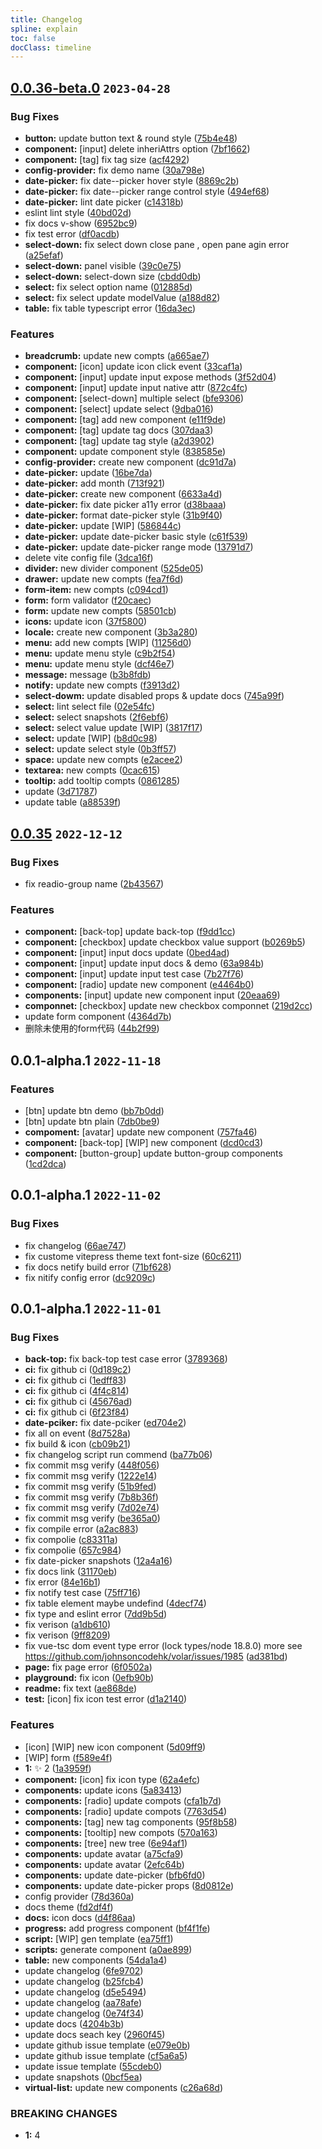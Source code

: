 ```yaml
---
title: Changelog
spline: explain
toc: false
docClass: timeline
---
```


## [0.0.36-beta.0](https://github.com/jiangxd2016/eurus-ui/compare/v0.0.35...v0.0.36-beta.0) `2023-04-28`


### Bug Fixes

* **button:** update button text & round style ([75b4e48](https://github.com/jiangxd2016/eurus-ui/commit/75b4e489839c25b0aae56855ffa98bcf4a0e2437))
* **component:** [input] delete inheriAttrs option ([7bf1662](https://github.com/jiangxd2016/eurus-ui/commit/7bf16625384f4ca97d073a3bfee7e86b8138b533))
* **component:** [tag] fix tag size ([acf4292](https://github.com/jiangxd2016/eurus-ui/commit/acf4292898340b7c8eeedc47820ece62938c6b7b))
* **config-provider:** fix demo name ([30a798e](https://github.com/jiangxd2016/eurus-ui/commit/30a798e9038b4e0ca0f962c012b3475a255495dc))
* **date-picker:** fix date--picker hover style ([8869c2b](https://github.com/jiangxd2016/eurus-ui/commit/8869c2b9fae60079a7aaa2e66b1765feea9243d2))
* **date-picker:** fix date--picker range control style ([494ef68](https://github.com/jiangxd2016/eurus-ui/commit/494ef688f7568011fc969aa0ceaf4b092438d614))
* **date-picker:** lint date picker ([c14318b](https://github.com/jiangxd2016/eurus-ui/commit/c14318b742f09a57c5563c0500785e4fdc87efc2))
* eslint lint style ([40bd02d](https://github.com/jiangxd2016/eurus-ui/commit/40bd02dac509ce788b3675619bbbe31c91427040))
* fix docs v-show ([6952bc9](https://github.com/jiangxd2016/eurus-ui/commit/6952bc9e952d5c0530836c6ce7f072dbcfa88ac8))
* fix test error ([df0acdb](https://github.com/jiangxd2016/eurus-ui/commit/df0acdb31c8963a5a450e483bef435c0ad88528d))
* **select-down:** fix select down close pane , open pane agin error ([a25efaf](https://github.com/jiangxd2016/eurus-ui/commit/a25efaf2fe21bc09cdc1a1cd8d3514a26e37152f))
* **select-down:** panel visible ([39c0e75](https://github.com/jiangxd2016/eurus-ui/commit/39c0e75d286594eb7deaaecb107abd593c976d74))
* **select-down:** select-down size ([cbdd0db](https://github.com/jiangxd2016/eurus-ui/commit/cbdd0db7dd052ea8cbf00ad9812c30a36c47e2dd))
* **select:** fix select option name ([012885d](https://github.com/jiangxd2016/eurus-ui/commit/012885dc8da6493e9385cfdcbcfbd85b81f06d33))
* **select:** fix select update modelValue ([a188d82](https://github.com/jiangxd2016/eurus-ui/commit/a188d820ddc37db05ae7bcf6446e07a58b8cec61))
* **table:** fix table typescript error ([16da3ec](https://github.com/jiangxd2016/eurus-ui/commit/16da3ec3eefcad71c59da288aeedbe90cd1b1475))


### Features

* **breadcrumb:** update new compts ([a665ae7](https://github.com/jiangxd2016/eurus-ui/commit/a665ae742e65b50210f637e3e487ee9434c07cb7))
* **component:** [icon] update icon click event ([33caf1a](https://github.com/jiangxd2016/eurus-ui/commit/33caf1a90aabf3aa900e2d8885e7782634da20f6))
* **component:** [input] update input expose methods ([3f52d04](https://github.com/jiangxd2016/eurus-ui/commit/3f52d044c369de6f65dfb677389e3c75d188b079))
* **component:** [input] update input native attr ([872c4fc](https://github.com/jiangxd2016/eurus-ui/commit/872c4fc746d1e54c6165874369179b88e26c9230))
* **component:** [select-down] multiple select ([bfe9306](https://github.com/jiangxd2016/eurus-ui/commit/bfe9306ca99083523fe94f7ecee506893d08f2c9))
* **component:** [select] update select ([9dba016](https://github.com/jiangxd2016/eurus-ui/commit/9dba016ec79db8575644dc1933adcd5d50f69829))
* **component:** [tag] add new component ([e11f9de](https://github.com/jiangxd2016/eurus-ui/commit/e11f9de2557a31552fa801d2219664037c7c0062))
* **component:** [tag] update tag docs ([307daa3](https://github.com/jiangxd2016/eurus-ui/commit/307daa345242a90776e61066d21d5e675d57c562))
* **component:** [tag] update tag style ([a2d3902](https://github.com/jiangxd2016/eurus-ui/commit/a2d390217248e43b126d2eea6a5b65b82ea68ff8))
* **component:** update component style ([838585e](https://github.com/jiangxd2016/eurus-ui/commit/838585eed3dffedbe292e415d1fc52bf9daf8cb2))
* **config-provider:** create new component ([dc91d7a](https://github.com/jiangxd2016/eurus-ui/commit/dc91d7a21a5276a17de46336e9d3c80a8facf6e9))
* **date-picker:**  update ([16be7da](https://github.com/jiangxd2016/eurus-ui/commit/16be7da8e7717200a1f0549d007059aeac0522fb))
* **date-picker:** add month ([713f921](https://github.com/jiangxd2016/eurus-ui/commit/713f9216ac1e0167857cd832aaf8d8010bd7a55a))
* **date-picker:** create new component ([6633a4d](https://github.com/jiangxd2016/eurus-ui/commit/6633a4d95ad4cf49ca85b180b56afa114ce07ca6))
* **date-picker:** fix date picker a11y error ([d38baaa](https://github.com/jiangxd2016/eurus-ui/commit/d38baaaf4c08fc8aca092a2f903b26356db45775))
* **date-picker:** format date-picker style ([31b9f40](https://github.com/jiangxd2016/eurus-ui/commit/31b9f407c802635aee0a9a5a17c2a532b3e45def))
* **date-picker:** update [WIP] ([586844c](https://github.com/jiangxd2016/eurus-ui/commit/586844cbc9fe8cf0218445d43f1a2f353f1a6aa4))
* **date-picker:** update date-picker basic style ([c61f539](https://github.com/jiangxd2016/eurus-ui/commit/c61f539fd9b06c454542bb853e2ade1e26a40ce3))
* **date-picker:** update date-picker range mode ([13791d7](https://github.com/jiangxd2016/eurus-ui/commit/13791d766f688e561ebf072032d531001a4f7bae))
* delete vite config file ([3dca16f](https://github.com/jiangxd2016/eurus-ui/commit/3dca16f0796cda4c87c545dec302a703e732646b))
* **divider:** new divider component ([525de05](https://github.com/jiangxd2016/eurus-ui/commit/525de057543ca4e353c421a9e3d67c220327a9ca))
* **drawer:** update new compts ([fea7f6d](https://github.com/jiangxd2016/eurus-ui/commit/fea7f6d17b53f14429531e03fe3f82633238bdd0))
* **form-item:** new compts ([c094cd1](https://github.com/jiangxd2016/eurus-ui/commit/c094cd16af2dd8bc098aa815c7395f16752c3484))
* **form:** form validator ([f20caec](https://github.com/jiangxd2016/eurus-ui/commit/f20caec9f991c18596a19a25ac490b0d66b39613))
* **form:** update new compts ([58501cb](https://github.com/jiangxd2016/eurus-ui/commit/58501cb3c5894e24233178dcfe727e3edcac7274))
* **icons:** update icon ([37f5800](https://github.com/jiangxd2016/eurus-ui/commit/37f5800a0d8a420431d9149f2078a044a37f49f5))
* **locale:** create new component ([3b3a280](https://github.com/jiangxd2016/eurus-ui/commit/3b3a2808dc91f08d78b117e6668bee108fd44a30))
* **menu:** add new compts [WIP] ([11256d0](https://github.com/jiangxd2016/eurus-ui/commit/11256d0c493a9b2d607910c1680c9477369e716e))
* **menu:** update menu style ([c9b2f54](https://github.com/jiangxd2016/eurus-ui/commit/c9b2f5455784f4e25b878325be788836ac209e45))
* **menu:** update menu style ([dcf46e7](https://github.com/jiangxd2016/eurus-ui/commit/dcf46e7f9ca0ac614cab780b1730cfdfe0aaf428))
* **message:** message ([b3b8fdb](https://github.com/jiangxd2016/eurus-ui/commit/b3b8fdb26666579d4e818d7c871f437e31185f19))
* **notify:** update new compts ([f3913d2](https://github.com/jiangxd2016/eurus-ui/commit/f3913d276a9895589713b04f30a86206a3f1134c))
* **select-dowm:** update disabled props & update docs ([745a99f](https://github.com/jiangxd2016/eurus-ui/commit/745a99f7fd3592f60bb88432c9ca0aaf7c33ffb4))
* **select:** lint select file ([02e54fc](https://github.com/jiangxd2016/eurus-ui/commit/02e54fcc4e26dc2aa2b7ec84c80e7b1f60048929))
* **select:** select snapshots ([2f6ebf6](https://github.com/jiangxd2016/eurus-ui/commit/2f6ebf66d6f48a139bba20dfdd9b5ece6d4f2e83))
* **select:** select value update [WIP] ([3817f17](https://github.com/jiangxd2016/eurus-ui/commit/3817f175bf624daafdce44f1d198e724071509ab))
* **select:** update [WIP] ([b8d0c98](https://github.com/jiangxd2016/eurus-ui/commit/b8d0c98cbe0bd682b2410c108fcbab804f1840b4))
* **select:** update select style ([0b3ff57](https://github.com/jiangxd2016/eurus-ui/commit/0b3ff574a76c014f262b87c7e9722ce3f8abf6f5))
* **space:** update new compts ([e2acee2](https://github.com/jiangxd2016/eurus-ui/commit/e2acee28f2989557185265ed7e257a1dd01534fc))
* **textarea:** new compts ([0cac615](https://github.com/jiangxd2016/eurus-ui/commit/0cac61531814ab562a178eac9047d7d2f81b21d9))
* **tooltip:** add tooltip compts ([0861285](https://github.com/jiangxd2016/eurus-ui/commit/08612852248fc48c080d2cb26e03741d092c6cb0))
* update ([3d71787](https://github.com/jiangxd2016/eurus-ui/commit/3d71787877c18f7b49e2126ce5882bd87bd49cc4))
* update table ([a88539f](https://github.com/jiangxd2016/eurus-ui/commit/a88539fb614819a2d4323d229996aea114211647))







## [0.0.35](https://github.com/jiangxd2016/eurus-ui/compare/f9dd1cc2a0604dd2365ef5e3c816bad54cc7a55e...v0.0.35) `2022-12-12`


### Bug Fixes

* fix readio-group name ([2b43567](https://github.com/jiangxd2016/eurus-ui/commit/2b435670c4cf75359bc83fe47bc9cc6f006ad6b6))


### Features

* **component:** [back-top] update back-top ([f9dd1cc](https://github.com/jiangxd2016/eurus-ui/commit/f9dd1cc2a0604dd2365ef5e3c816bad54cc7a55e))
* **component:** [checkbox] update checkbox value support ([b0269b5](https://github.com/jiangxd2016/eurus-ui/commit/b0269b58f9dc93bbb7feea340cccaf0c9db4bbbf))
* **component:** [input] input docs update ([0bed4ad](https://github.com/jiangxd2016/eurus-ui/commit/0bed4adc57e187c98d9725349f75468f93558559))
* **component:** [input] update input docs & demo ([63a984b](https://github.com/jiangxd2016/eurus-ui/commit/63a984b4180f9978a9259bd568642e9d0791f54f))
* **component:** [input] update input test case ([7b27f76](https://github.com/jiangxd2016/eurus-ui/commit/7b27f76fd6bf99bc00fdd845225456e404303efb))
* **component:** [radio] update new component ([e4464b0](https://github.com/jiangxd2016/eurus-ui/commit/e4464b0ffc3b1b6e75c75ea447e4f1ae6207041b))
* **components:** [input] update new component input ([20eaa69](https://github.com/jiangxd2016/eurus-ui/commit/20eaa698bbed152eca77590577c44a27e248a5f4))
* **componnet:** [checkbox] update new checkbox componnet ([219d2cc](https://github.com/jiangxd2016/eurus-ui/commit/219d2cc35737149b56a41cb89479051b353a6d81))
* update form component ([4364d7b](https://github.com/jiangxd2016/eurus-ui/commit/4364d7b33fd9c2d9c49e5d19a60474815924d0cb))
* 删除未使用的form代码 ([44b2f99](https://github.com/jiangxd2016/eurus-ui/commit/44b2f991ac5b78b530e66ff2146d972939f2b38b))




## 0.0.1-alpha.1 `2022-11-18`


### Features

* [btn] update btn demo ([bb7b0dd](https://github.com/jiangxd2016/eurus-ui/commit/bb7b0dd3ef9078aaa5f99fe370862461c4f7c287))
* [btn] update btn plain ([7db0be9](https://github.com/jiangxd2016/eurus-ui/commit/7db0be92ec3da3a8f8eeea23ade7610f59b484cd))
* **compoment:** [avatar] update new component ([757fa46](https://github.com/jiangxd2016/eurus-ui/commit/757fa469d86589f9e7d894b86193ee9a6f3b4dac))
* **component:** [back-top] [WIP] new component ([dcd0cd3](https://github.com/jiangxd2016/eurus-ui/commit/dcd0cd323494fc4c4b9bcf8dae9862597e4282a9))
* **component:** [button-group] update button-group components ([1cd2dca](https://github.com/jiangxd2016/eurus-ui/commit/1cd2dca4fc3b5525bada5b64d2173278e7c7bd33))




## 0.0.1-alpha.1 `2022-11-02`


### Bug Fixes

* fix changelog ([66ae747](https://github.com/jiangxd2016/eurus-ui/commit/66ae747c64f9d1599ef849ad169385cd94025971))
* fix custome vitepress theme text font-size ([60c6211](https://github.com/jiangxd2016/eurus-ui/commit/60c62116ebb4a359daa2a2af047e403a03abce11))
* fix docs netify build error ([71bf628](https://github.com/jiangxd2016/eurus-ui/commit/71bf6288f953c07dd1f19f7cd936960519b909d7))
* fix nitify config error ([dc9209c](https://github.com/jiangxd2016/eurus-ui/commit/dc9209c657e5735c21b64fbee53840656d19ff0b))




## 0.0.1-alpha.1 `2022-11-01`


### Bug Fixes

* **back-top:** fix back-top test case error ([3789368](https://github.com/jiangxd2016/eurus-ui/commit/37893682e074a9e01bb2a86cf3d83c6a0a38b058))
* **ci:** fix github ci ([0d189c2](https://github.com/jiangxd2016/eurus-ui/commit/0d189c2b0a26e5de269fe35b36297e17bdfeafd2))
* **ci:** fix github ci ([1edff83](https://github.com/jiangxd2016/eurus-ui/commit/1edff832760a4b59bc01f6fc0ff7eedb5c316c6d))
* **ci:** fix github ci ([4f4c814](https://github.com/jiangxd2016/eurus-ui/commit/4f4c814b17aa009bb862a3e63c73de9d4c357245))
* **ci:** fix github ci ([45676ad](https://github.com/jiangxd2016/eurus-ui/commit/45676ad5499f1b1a7e2a63b57f83a0b40d39241f))
* **ci:** fix github ci ([6f23f84](https://github.com/jiangxd2016/eurus-ui/commit/6f23f84c9dc3b3e013034099ba33f75a4634f742))
* **date-pciker:** fix date-pciker ([ed704e2](https://github.com/jiangxd2016/eurus-ui/commit/ed704e2efd8c5d67290cb0d698f00e73b1106895))
* fix all on event ([8d7528a](https://github.com/jiangxd2016/eurus-ui/commit/8d7528a422b3f7018ecc4b03088b7b8f56528b9e))
* fix build & icon ([cb09b21](https://github.com/jiangxd2016/eurus-ui/commit/cb09b21a4ef76433f993037cd0eb120f2f0dfeba))
* fix changelog script run commend ([ba77b06](https://github.com/jiangxd2016/eurus-ui/commit/ba77b06a2664d06b1346533df49a856ea6a46787))
* fix commit msg verify ([448f056](https://github.com/jiangxd2016/eurus-ui/commit/448f05644af3be841fd61f649545e3985768ecc6))
* fix commit msg verify ([1222e14](https://github.com/jiangxd2016/eurus-ui/commit/1222e14db97b22f2ecec6fc8e6110cc2cea691f4))
* fix commit msg verify ([51b9fed](https://github.com/jiangxd2016/eurus-ui/commit/51b9fedc0fd855275a45c4283bf34d198d015428))
* fix commit msg verify ([7b8b36f](https://github.com/jiangxd2016/eurus-ui/commit/7b8b36f3a878060466defb865d0d4752a45e6dd4))
* fix commit msg verify ([7d02e74](https://github.com/jiangxd2016/eurus-ui/commit/7d02e74aa0ebf9a1030cc5c871e9bd678732746f))
* fix commit msg verify ([be365a0](https://github.com/jiangxd2016/eurus-ui/commit/be365a0b95723314457dab46cba1771867d57170))
* fix compile error ([a2ac883](https://github.com/jiangxd2016/eurus-ui/commit/a2ac8839f817645da2b7cbfb729e79be4b2cf406))
* fix compolie ([c83311a](https://github.com/jiangxd2016/eurus-ui/commit/c83311a59d7e407d8c754de96b6732570c04047c))
* fix compolie ([657c984](https://github.com/jiangxd2016/eurus-ui/commit/657c984fb06616a6df376cfc23a5562b61f72b6a))
* fix date-picker snapshots ([12a4a16](https://github.com/jiangxd2016/eurus-ui/commit/12a4a16f5d7146d7c93a97a71cbc615efbd963a6))
* fix docs link ([31170eb](https://github.com/jiangxd2016/eurus-ui/commit/31170eb8e207cc0c7d510bf847ed182bedf2ce6f))
* fix error ([84e16b1](https://github.com/jiangxd2016/eurus-ui/commit/84e16b1c381a0c850b49be3320ecfc865b2e7831))
* fix notify test case ([75ff716](https://github.com/jiangxd2016/eurus-ui/commit/75ff716b8c94f35fae43182edf0e49b53ca0ae5a))
* fix table element maybe undefind ([4decf74](https://github.com/jiangxd2016/eurus-ui/commit/4decf746db8cb6bd579b96ca2fe59c5934404887))
* fix type and eslint error ([7dd9b5d](https://github.com/jiangxd2016/eurus-ui/commit/7dd9b5d381bcb5876eea9a262248efcd94076514))
* fix verison ([a1db610](https://github.com/jiangxd2016/eurus-ui/commit/a1db6105931c4b691648d141fb65c5c3f2174d69))
* fix verison ([9ff8209](https://github.com/jiangxd2016/eurus-ui/commit/9ff8209d05fd3b37d56ee368ed37cdd9191a0820))
* fix vue-tsc dom event type error (lock types/node 18.8.0) more see https://github.com/johnsoncodehk/volar/issues/1985 ([ad381bd](https://github.com/jiangxd2016/eurus-ui/commit/ad381bdc3db3720f1bbbbf44bfb25e1b15d16aad))
* **page:** fix page error ([6f0502a](https://github.com/jiangxd2016/eurus-ui/commit/6f0502a2e1b52b32b2af9ced102293c4f7958423))
* **playground:** fix icon ([0efb90b](https://github.com/jiangxd2016/eurus-ui/commit/0efb90b5e349693e8cb983de8f98f7ec8f2df8b7))
* **readme:** fix text ([ae868de](https://github.com/jiangxd2016/eurus-ui/commit/ae868de092871620adf57cdcdcdfdb8bfb4b5d36))
* **test:** [icon] fix icon test error ([d1a2140](https://github.com/jiangxd2016/eurus-ui/commit/d1a2140fbb2e07858c549583c2b8087402a9d469))


### Features

* [icon] [WIP] new icon component ([5d09ff9](https://github.com/jiangxd2016/eurus-ui/commit/5d09ff9936305aed9f7c146cefa70d1dbd1d989f))
* [WIP] form ([f589e4f](https://github.com/jiangxd2016/eurus-ui/commit/f589e4f5801b136407bcd7a768d6d30bdc259cba))
* **1:** :sparkles: 2 ([1a3959f](https://github.com/jiangxd2016/eurus-ui/commit/1a3959f22417636dde8cf1723440d8d938eb91fd))
* **component:** [icon] fix icon type ([62a4efc](https://github.com/jiangxd2016/eurus-ui/commit/62a4efc1ac2213253ef34f3aa1cbbbf5bd0f98d2))
* **components:**  update icons ([5a83413](https://github.com/jiangxd2016/eurus-ui/commit/5a834130641c6dfb1a6d080e7985ac306e76e0c5))
* **components:** [radio] update compots ([cfa1b7d](https://github.com/jiangxd2016/eurus-ui/commit/cfa1b7d3a258f9931d3824a00e13667481c355a8))
* **components:** [radio] update compots ([7763d54](https://github.com/jiangxd2016/eurus-ui/commit/7763d54825faa59535226f2ffacee2741c20683a))
* **components:** [tag] new tag components ([95f8b58](https://github.com/jiangxd2016/eurus-ui/commit/95f8b58f2ac4c16c4459e562a52ea05d5bafc0ab))
* **components:** [tooltip] new compots ([570a163](https://github.com/jiangxd2016/eurus-ui/commit/570a1631d56df6811034fc39221be75f2db50f00))
* **components:** [tree] new tree ([6e94af1](https://github.com/jiangxd2016/eurus-ui/commit/6e94af1d45181ffe470a41843427032e18e50e70))
* **components:** update avatar ([a75cfa9](https://github.com/jiangxd2016/eurus-ui/commit/a75cfa9d3f9d18f5233056d2163f75921ea012f0))
* **components:** update avatar ([2efc64b](https://github.com/jiangxd2016/eurus-ui/commit/2efc64b251c616e8932d1315d97c0ee30bb6fd87))
* **components:** update date-picker ([bfb6fd0](https://github.com/jiangxd2016/eurus-ui/commit/bfb6fd094d4f31bd1680bb5fcd195dafb86c475a))
* **components:** update date-picker props ([8d0812e](https://github.com/jiangxd2016/eurus-ui/commit/8d0812ebbf126198e1ae3afce81adeda43f6b08c))
* config provider ([78d360a](https://github.com/jiangxd2016/eurus-ui/commit/78d360af8bd214cf03587032a05cadcb101b40f2))
* docs theme ([fd2df4f](https://github.com/jiangxd2016/eurus-ui/commit/fd2df4ffe16b325d49f13f0fc653e8c74a55816e))
* **docs:** icon docs ([d4f86aa](https://github.com/jiangxd2016/eurus-ui/commit/d4f86aa7965e947890d00e6c793ab00cdc10fbc6))
* **progress:** add progress component ([bf4f1fe](https://github.com/jiangxd2016/eurus-ui/commit/bf4f1fe4a6a4e5507d1c7e68e1a39417b8d4d681))
* **script:** [WIP] gen template ([ea75ff1](https://github.com/jiangxd2016/eurus-ui/commit/ea75ff16e3a0e93303133de4a6bb638b30c2042d))
* **scripts:** generate component ([a0ae899](https://github.com/jiangxd2016/eurus-ui/commit/a0ae8997ba51f017f4a95df8947235c80a7b8abe))
* **table:** new components ([54da1a4](https://github.com/jiangxd2016/eurus-ui/commit/54da1a4f75490f1b71bf51cb3e35d7f43aedb1d3))
* update changelog ([6fe9702](https://github.com/jiangxd2016/eurus-ui/commit/6fe970243beb60203c0b3cc303c5136253340df8))
* update changelog ([b25fcb4](https://github.com/jiangxd2016/eurus-ui/commit/b25fcb4f908e48c88227c77a8231f88e305f6457))
* update changelog ([d5e5494](https://github.com/jiangxd2016/eurus-ui/commit/d5e5494ff1fc9073a73b2c8d653ef896b6f81066))
* update changelog ([aa78afe](https://github.com/jiangxd2016/eurus-ui/commit/aa78afe86b2f3bc7f5f18831dd3a4c68b7e7e37f))
* update changelog ([0e74f34](https://github.com/jiangxd2016/eurus-ui/commit/0e74f345101b4579f34c7baafea5d610c2a07ce7))
* update docs ([4204b3b](https://github.com/jiangxd2016/eurus-ui/commit/4204b3b5ef0b9fc6891613945848d7bf64f1b763))
* update docs seach key ([2960f45](https://github.com/jiangxd2016/eurus-ui/commit/2960f4502e3de405ca900557016c3c248ff65fba))
* update github issue template ([e079e0b](https://github.com/jiangxd2016/eurus-ui/commit/e079e0b03fa9ec8ca2540f431aeae65885656cfc))
* update github issue template ([cf5a6a5](https://github.com/jiangxd2016/eurus-ui/commit/cf5a6a578f43da14db8fb52e01cc183811ecde7b))
* update issue template ([55cdeb0](https://github.com/jiangxd2016/eurus-ui/commit/55cdeb02191dc5da3e8d413637d6c81768f1a0b1))
* update snapshots ([0bcf5ea](https://github.com/jiangxd2016/eurus-ui/commit/0bcf5eabfd1df265e324fbd34d563b6dd3b2043f))
* **virtual-list:** update new components ([c26a68d](https://github.com/jiangxd2016/eurus-ui/commit/c26a68dc8f40c37703aefdfe81bf8cc6dd2e72df))


### BREAKING CHANGES

* **1:** 4








